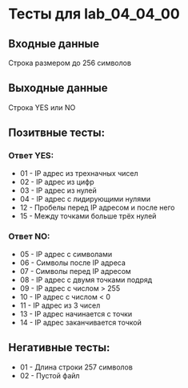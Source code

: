 # Тесты для lab_04_04_00
## Входные данные
Строка размером до 256 символов

## Выходные данные
Строка YES или NO

## Позитвные тесты:
### Ответ YES:
- 01 - IP адрес из трехначных чисел
- 02 - IP адрес из цифр
- 03 - IP адрес из нулей
- 04 - IP адрес с лидирующими нулями
- 12 - Пробелы перед IP адресом и после него
- 15 - Между точками больше трёх нулей
### Ответ NO:
- 05 - IP адрес c символами
- 06 - Символы после IP адреса
- 07 - Символы перед IP адресом
- 08 - IP адрес с двумя точками подряд
- 09 - IP адрес с числом > 255
- 10 - IP адрес c числом < 0
- 11 - IP адрес из 3 чисел
- 13 - IP адрес начинается с точки
- 14 - IP адрес заканчивается точкой
## Негативные тесты:
- 01 - Длина строки 257 символов
- 02 - Пустой файл